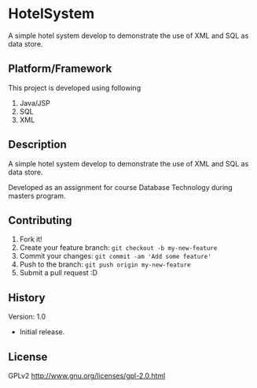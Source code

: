 

# HotelSystem

A simple hotel system develop to demonstrate the use of XML and SQL as data store.

## Platform/Framework

This project is developed using following

1. Java/JSP
2. SQL
3. XML

## Description

A simple hotel system develop to demonstrate the use of XML and SQL as data store.

Developed as an assignment for course Database Technology during masters program.

## Contributing

1. Fork it!
2. Create your feature branch: `git checkout -b my-new-feature`
3. Commit your changes: `git commit -am 'Add some feature'`
4. Push to the branch: `git push origin my-new-feature`
5. Submit a pull request :D

## History

Version: 1.0
* Initial release.

## License

GPLv2
http://www.gnu.org/licenses/gpl-2.0.html

